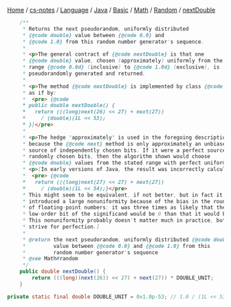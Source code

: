[Home](https://mengxianbin.github.io) /
[cs-notes](https://mengxianbin.github.io/cs-notes/site) /
[Language](https://mengxianbin.github.io/cs-notes/site/Language) /
[Java](https://mengxianbin.github.io/cs-notes/site/Language/Java) /
[Basic](https://mengxianbin.github.io/cs-notes/site/Language/Java/Basic) /
[Math](https://mengxianbin.github.io/cs-notes/site/Language/Java/Basic/Math) /
[Random](https://mengxianbin.github.io/cs-notes/site/Language/Java/Basic/Math/Random) /
[nextDouble](https://mengxianbin.github.io/cs-notes/site/Language/Java/Basic/Math/Random/nextDouble)

```java
    /**
     * Returns the next pseudorandom, uniformly distributed
     * {@code double} value between {@code 0.0} and
     * {@code 1.0} from this random number generator's sequence.
     *
     * <p>The general contract of {@code nextDouble} is that one
     * {@code double} value, chosen (approximately) uniformly from the
     * range {@code 0.0d} (inclusive) to {@code 1.0d} (exclusive), is
     * pseudorandomly generated and returned.
     *
     * <p>The method {@code nextDouble} is implemented by class {@code Random}
     * as if by:
     *  <pre> {@code
     * public double nextDouble() {
     *   return (((long)next(26) << 27) + next(27))
     *     / (double)(1L << 53);
     * }}</pre>
     *
     * <p>The hedge "approximately" is used in the foregoing description only
     * because the {@code next} method is only approximately an unbiased
     * source of independently chosen bits. If it were a perfect source of
     * randomly chosen bits, then the algorithm shown would choose
     * {@code double} values from the stated range with perfect uniformity.
     * <p>[In early versions of Java, the result was incorrectly calculated as:
     *  <pre> {@code
     *   return (((long)next(27) << 27) + next(27))
     *     / (double)(1L << 54);}</pre>
     * This might seem to be equivalent, if not better, but in fact it
     * introduced a large nonuniformity because of the bias in the rounding
     * of floating-point numbers: it was three times as likely that the
     * low-order bit of the significand would be 0 than that it would be 1!
     * This nonuniformity probably doesn't matter much in practice, but we
     * strive for perfection.]
     *
     * @return the next pseudorandom, uniformly distributed {@code double}
     *         value between {@code 0.0} and {@code 1.0} from this
     *         random number generator's sequence
     * @see Math#random
     */
    public double nextDouble() {
        return (((long)(next(26)) << 27) + next(27)) * DOUBLE_UNIT;
    }
```

```java
private static final double DOUBLE_UNIT = 0x1.0p-53; // 1.0 / (1L << 53)
```

